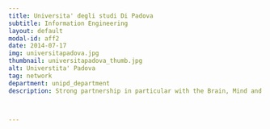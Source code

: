 ```yaml
---
title: Universita' degli studi Di Padova
subtitle: Information Engineering
layout: default
modal-id: aff2
date: 2014-07-17
img: universitapadova.jpg 
thumbnail: universitapadova_thumb.jpg
alt: Universtita' Padova
tag: network
department: unipd_department
description: Strong partnership in particular with the Brain, Mind and Computer Science (BMCS) doctoral program 



---
```


